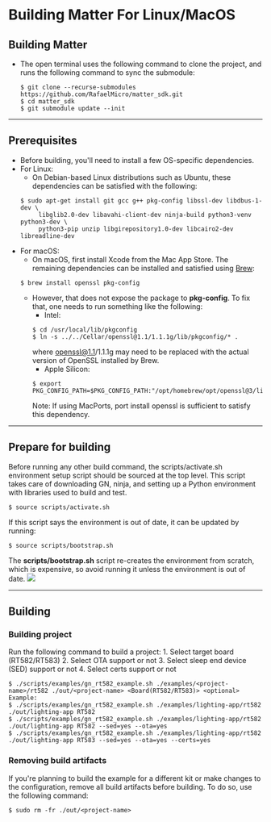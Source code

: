 # Building Matter For Linux/MacOS

## Building Matter

-   The open terminal uses the following command to clone the project, and runs
    the following command to sync the submodule:
    ```
    $ git clone --recurse-submodules https://github.com/RafaelMicro/matter_sdk.git
    $ cd matter_sdk
    $ git submodule update --init
    ```

---

## Prerequisites

-   Before building, you'll need to install a few OS-specific dependencies.
-   For Linux:
    -   On Debian-based Linux distributions such as Ubuntu, these dependencies
        can be satisfied with the following:
    ```
    $ sudo apt-get install git gcc g++ pkg-config libssl-dev libdbus-1-dev \
         libglib2.0-dev libavahi-client-dev ninja-build python3-venv python3-dev \
         python3-pip unzip libgirepository1.0-dev libcairo2-dev libreadline-dev
    ```
-   For macOS:
    -   On macOS, first install Xcode from the Mac App Store. The remaining
        dependencies can be installed and satisfied using
        [Brew](https://brew.sh/):
    ```
    $ brew install openssl pkg-config
    ```
    -   However, that does not expose the package to **pkg-config**. To fix
        that, one needs to run something like the following:
        -   Intel:
        ```
        $ cd /usr/local/lib/pkgconfig
        $ ln -s ../../Cellar/openssl@1.1/1.1.1g/lib/pkgconfig/* .
        ```
        where openssl@1.1/1.1.1g may need to be replaced with the actual version
        of OpenSSL installed by Brew.
        -   Apple Silicon:
        ```
        $ export PKG_CONFIG_PATH=$PKG_CONFIG_PATH:"/opt/homebrew/opt/openssl@3/lib/pkgconfig"
        ```
        Note: If using MacPorts, port install openssl is sufficient to satisfy
        this dependency.

---

## Prepare for building

Before running any other build command, the scripts/activate.sh environment
setup script should be sourced at the top level. This script takes care of
downloading GN, ninja, and setting up a Python environment with libraries used
to build and test.

```
$ source scripts/activate.sh
```

If this script says the environment is out of date, it can be updated by
running:

```
$ source scripts/bootstrap.sh
```

The **scripts/bootstrap.sh** script re-creates the environment from scratch,
which is expensive, so avoid running it unless the environment is out of date.
![](https://hackmd.io/_uploads/Hk-loXD43.png)

---

## Building

### Building project

Run the following command to build a project: 1. Select target board
(RT582/RT583) 2. Select OTA support or not 3. Select sleep end device (SED)
support or not 4. Select certs support or not

```
$ ./scripts/examples/gn_rt582_example.sh ./examples/<project-name>/rt582 ./out/<project-name> <Board(RT582/RT583)> <optional>
Example:
$ ./scripts/examples/gn_rt582_example.sh ./examples/lighting-app/rt582 ./out/lighting-app RT582
$ ./scripts/examples/gn_rt582_example.sh ./examples/lighting-app/rt582 ./out/lighting-app RT582 --sed=yes --ota=yes
$ ./scripts/examples/gn_rt582_example.sh ./examples/lighting-app/rt582 ./out/lighting-app RT583 --sed=yes --ota=yes --certs=yes
```

### Removing build artifacts

If you're planning to build the example for a different kit or make changes to
the configuration, remove all build artifacts before building. To do so, use the
following command:

```
$ sudo rm -fr ./out/<project-name>
```
